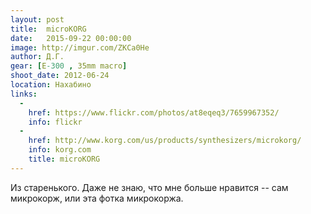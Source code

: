 ```yaml
---
layout: post
title:  microKORG
date:   2015-09-22 00:00:00
image: http://imgur.com/ZKCa0He
author: Д.Г.
gear: [E-300 , 35mm macro]
shoot_date: 2012-06-24
location: Нахабино
links:
  -
    href: https://www.flickr.com/photos/at8eqeq3/7659967352/
    info: flickr
  -
    href: http://www.korg.com/us/products/synthesizers/microkorg/
    info: korg.com
    title: microKORG
---
```


Из старенького. Даже не знаю, что мне больше нравится -- сам микрокорж, или эта фотка микрокоржа.
